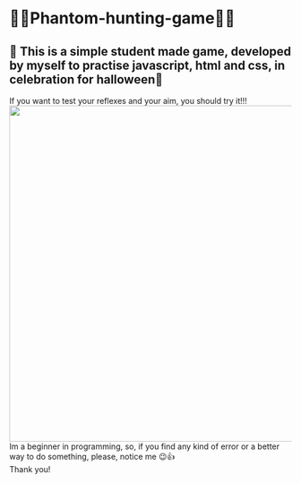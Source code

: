 # 🎃🎃Phantom-hunting-game🎃🎃
## 👻 This is a simple student made game, developed by myself to practise javascript, html and css, in celebration for halloween🧛
If you want to test your reflexes and your aim, you should try it!!! <br>
<img src="../phantomhunting/images/snapshot.png" width="600px" text-align: center> <br>
Im a beginner in programming, so, if you find any kind of error or a better way to do something, please, notice me 😉👍 <br>
Thank you!
